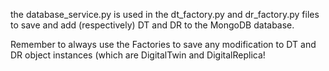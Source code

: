 the database_service.py is used in the dt_factory.py and dr_factory.py files to save and add (respectively) DT and DR
to the MongoDB database.

Remember to always use the Factories to save any modification to DT and DR object instances (which are DigitalTwin and DigitalReplica!